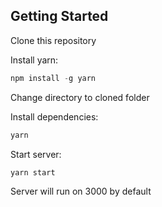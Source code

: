 
## Getting Started

Clone this repository

Install yarn:
```js
npm install -g yarn
```

Change directory to cloned folder

Install dependencies:
```sh
yarn
```



Start server:
```sh
yarn start
```
Server will run on 3000 by default

